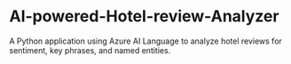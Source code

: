 # AI-powered-Hotel-review-Analyzer
A Python application using Azure AI Language to analyze hotel reviews for sentiment, key phrases, and named entities.
